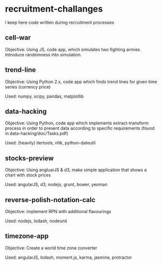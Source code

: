 recruitment-challanges
======================

I keep here code written during recruitment processes

## cell-war

Objective: Using JS, code app, which simulates two fighting armies.  Introduce randomness into simulation.

## trend-line

Objective: Using Python 2.x, code app which finds trend lines for given time series (currency price)

Used: numpy, scipy, pandas, matplotlib

## data-hacking

Objective: Using Python, code app which implements extract-transform process in order to present data according to specific requirements (found in data-hacking/doc/Tasks.pdf)

Used: (heavily) itertools, nltk, python-dateutil

## stocks-preview

Objective: Using angluarJS & d3, make simple application that shows a chart with stock prices

Used: angularJS, d3, nodejs, grunt, bower, yeoman

## reverse-polish-notation-calc

Objective: implement RPN with additional flavourings

Used: nodejs, lodash, nodeunit

## timezone-app

Objective: Create a world time zone converter

Used: angularJS, lodash, moment.js, karma, jasmine, protractor
